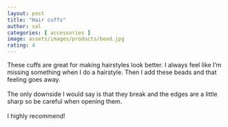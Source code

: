 ```yaml
---
layout: post
title: "Hair cuffs"
author: sal
categories: [ accessories ]
image: assets/images/products/bead.jpg
rating: 4
---
```

These cuffs are great for making hairstyles look better. I always feel like I’m missing something when I do a hairstyle. Then I add these beads and that feeling goes away.<br><br>
The only downside I would say is that they break and the edges are a little sharp so be careful when opening them.<br><br>
I highly recommend!
